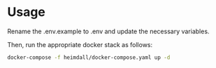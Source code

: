 # Usage

Rename the .env.example to .env and update the necessary variables.

Then, run the appropriate docker stack as follows:

```bash
docker-compose -f heimdall/docker-compose.yaml up -d
```

